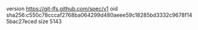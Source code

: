 version https://git-lfs.github.com/spec/v1
oid sha256:c550c78cccaf2768ba064299d480aeee59c18285bd3332c9678f145bac27eced
size 5143
